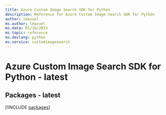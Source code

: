```yaml
---
title: Azure Custom Image Search SDK for Python
description: Reference for Azure Custom Image Search SDK for Python
author: lmazuel
ms.author: lmazuel
ms.data: 01/16/2023
ms.topic: reference
ms.devlang: python
ms.service: customimagesearch
---
```

# Azure Custom Image Search SDK for Python - latest
## Packages - latest
[!INCLUDE [packages](custom-image-search-index.md)]